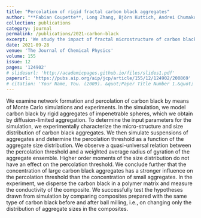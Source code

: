 ```yaml
---
title: "Percolation of rigid fractal carbon black aggregates"
author: "**Fabian Coupette**, Long Zhang, Björn Kuttich, Andrei Chumakov, Stephan V Roth, Lola González-García, Tobias Kraus, and Tanja Schilling"
collection: publications
category: journal
permalink: /publications/2021-carbon-black
excerpt: 'We study the impact of fractal microstructure of carbon black on the formation of a conductive filler network in elastomer composites.'
date: 2021-09-28
venue: 'The Journal of Chemical Physics'
volume: 155
issue: 12
pages: '124902'
# slidesurl: 'http://academicpages.github.io/files/slides1.pdf'
paperurl: 'https://pubs.aip.org/aip/jcp/article/155/12/124902/200869'
# citation: 'Your Name, You. (2009). &quot;Paper Title Number 1.&quot; <i>Journal 1</i>. 1(1).'
---
```


We examine network formation and percolation of carbon black by means of Monte Carlo simulations and experiments. In the simulation, we model carbon black by rigid aggregates of impenetrable spheres, which we obtain by diffusion-limited aggregation. To determine the input parameters for the simulation, we experimentally characterize the micro-structure and size distribution of carbon black aggregates. We then simulate suspensions of aggregates and determine the percolation threshold as a function of the aggregate size distribution. We observe a quasi-universal relation between the percolation threshold and a weighted average radius of gyration of the aggregate ensemble. Higher order moments of the size distribution do not have an effect on the percolation threshold. We conclude further that the concentration of large carbon black aggregates has a stronger influence on the percolation threshold than the concentration of small aggregates. In the experiment, we disperse the carbon black in a polymer matrix and measure the conductivity of the composite. We successfully test the hypotheses drawn from simulation by comparing composites prepared with the same type of carbon black before and after ball milling, i.e., on changing only the distribution of aggregate sizes in the composites.